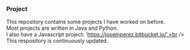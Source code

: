 ### Project
This repository contains some projects I have worked on before.<br />
Most projects are written in Java and Python.<br />
I also have a Javascript project: 'https://josemperez.bitbucket.io/'.<br />
This respository is continuously updated.
